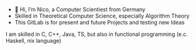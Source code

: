 - 👋 Hi, I’m Nico, a Computer Scientiest from Germany
- Skilled in Theoretical Computer Science, especially Algorithm Theory
- This GitLab is for present and future Projects and testing new Ideas

I am skilled in C, C++, Java, TS, but also in functional programming (e.c. Haskell, nix language)
